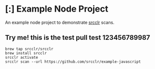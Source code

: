 # [:] Example Node Project

An example node project to demonstrate [srcclr](https://www.srcclr.com) scans.


## Try me! this is the test pull test 123456789987


```
brew tap srcclr/srcclr
brew install srcclr
srcclr activate
srcclr scan --url https://github.com/srcclr/example-javascript
```
